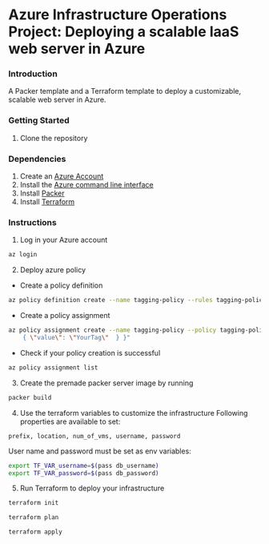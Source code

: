 # Azure Infrastructure Operations Project: Deploying a scalable IaaS web server in Azure

### Introduction
A Packer template and a Terraform template to deploy a customizable, scalable web server in Azure.

### Getting Started
1. Clone the repository


### Dependencies
1. Create an [Azure Account](https://portal.azure.com) 
2. Install the [Azure command line interface](https://docs.microsoft.com/en-us/cli/azure/install-azure-cli?view=azure-cli-latest)
3. Install [Packer](https://www.packer.io/downloads)
4. Install [Terraform](https://www.terraform.io/downloads.html)

### Instructions
1. Log in your Azure account
 ```bash
az login
 ```

2. Deploy azure policy 
 - Create a policy definition

```bash
az policy definition create --name tagging-policy --rules tagging-policy.rules.json --params tagging-policy.parm.json
```

- Create a policy assignment

```bash
az policy assignment create --name tagging-policy --policy tagging-policy --params "{ \"tagName\": 
    { \"value\": \"YourTag\"  } }"
```

- Check if your policy creation is successful

```bash
az policy assignment list
```

3.  Create the premade packer server image by running
```bash
packer build
```


4. Use the terraform variables to customize the infrastructure
Following properties are available to set:
```
prefix, location, num_of_vms, username, password

```
User name and password must be set as env variables:

```bash
export TF_VAR_username=$(pass db_username)
export TF_VAR_password=$(pass db_password)
```

5. Run Terraform to deploy your infrastructure
```bash
terraform init
```

```bash
terraform plan 
```

```bash
terraform apply
```




